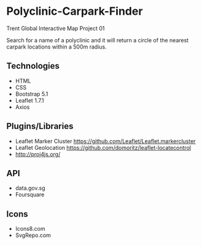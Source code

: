 # Polyclinic-Carpark-Finder
Trent Global Interactive Map Project 01


Search for a name of a polyclinic and it will return a circle of the nearest carpark locations within a 500m radius. 

## Technologies
- HTML
- CSS
- Bootstrap 5.1
- Leaflet 1.7.1
- Axios

## Plugins/Libraries
- Leaflet Marker Cluster https://github.com/Leaflet/Leaflet.markercluster
- Leaflet Geolocation https://github.com/domoritz/leaflet-locatecontrol
- http://proj4js.org/

## API
- data.gov.sg 
- Foursquare 

## Icons
- Icons8.com 
- SvgRepo.com